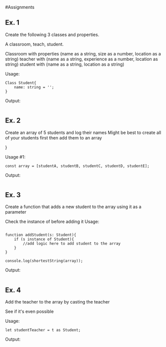 #Assignments

## Ex. 1
Create the following 3 classes and properties.

A classroom, teach, student.

Classroom with properties (name as a string, size as a number, location as a string)
teacher with (name as a string, experience as a number, location as string)
student with (name as a string, location as a string)

Usage:
```
Class Student{
	name: string = '';
}
```

Output:
```

```

## Ex. 2
Create an array of 5 students and log their names
Might be best to create all of your students first then add them to an array


}


Usage #1:
```
const array = [studentA, studentB, studentC, studentD, studentE];
```

Output:
```

```

## Ex. 3
Create a function that adds a new student to the array using it as a parameter

Check the instance of before adding it
Usage:
```

function addStudent(s: Student){
	if (s instance of Student){
		//add logic here to add student to the array
	}
}

console.log(shortestString(array));
```

Output:
```

```

## Ex. 4
Add the teacher to the array by casting the teacher

See if it's even possible

Usage:
```
let studentTeacher = t as Student;
```

Output:
```

```
